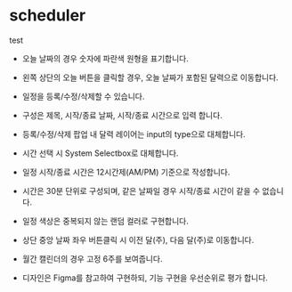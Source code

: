# scheduler
test

 - 오늘 날짜의 경우 숫자에 파란색 원형을 표기합니다.
 - 왼쪽 상단의 오늘 버튼을 클릭할 경우, 오늘 날짜가 포함된 달력으로 이동합니다.
 - 일정을 등록/수정/삭제할 수 있습니다.
 - 구성은 제목, 시작/종료 날짜, 시작/종료 시간으로 입력 합니다.
 - 등록/수정/삭제 팝업 내 달력 레이어는 input의 type으로 대체합니다.
 - 시간 선택 시 System Selectbox로 대체합니다.
 - 일정 시작/종료 시간은 12시간제(AM/PM) 기준으로 작성합니다.

 - 시간은 30분 단위로 구성되며, 같은 날짜일 경우 시작/종료 시간이 같을 수 없습니다.
 - 일정 색상은 중복되지 않는 랜덤 컬러로 구현합니다.
 - 상단 중앙 날짜 좌우 버튼클릭 시 이전 달(주), 다음 달(주)로 이동합니다.
 - 월간 캘린더의 경우 고정 6주를 보여줍니다.
 - 디자인은 Figma를 참고하여 구현하되, 기능 구현을 우선순위로 평가 합니다.